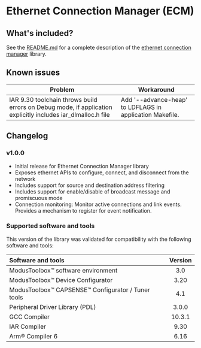 # Ethernet Connection Manager (ECM)

## What's included?

See the [README.md](./README.md) for a complete description of the [ethernet connection manager](https://github.com/Infineon/ethernet-connection-manager) library.

## Known issues
| Problem | Workaround |
| ------- | ---------- |
| IAR 9.30 toolchain throws build errors on Debug mode, if application explicitly includes iar_dlmalloc.h file | Add '--advance-heap' to LDFLAGS in application Makefile. |

## Changelog

### v1.0.0

- Initial release for Ethernet Connection Manager library
- Exposes ethernet APIs to configure, connect, and disconnect from the network
- Includes support for source and destination address filtering
- Includes support for enable/disable of broadcast message and promiscuous mode
- Connection monitoring: Monitor active connections and link events. Provides a mechanism to register for event notification.

### Supported software and tools

This version of the library was validated for compatibility with the following software and tools:

| Software and tools                                         | Version |
| :---                                                       | :----:  |
| ModusToolbox&trade; software environment                   | 3.0     |
| ModusToolbox&trade; Device Configurator                  | 3.20    |
| ModusToolbox&trade; CAPSENSE&trade; Configurator / Tuner tools  | 4.1     |
| Peripheral Driver Library (PDL)                     | 3.0.0   |
| GCC Compiler                                               | 10.3.1  |
| IAR Compiler                           | 9.30    |
| Arm&reg; Compiler 6                                             | 6.16    |
